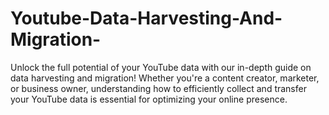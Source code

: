 # Youtube-Data-Harvesting-And-Migration-
Unlock the full potential of your YouTube data with our in-depth guide on data harvesting and migration! Whether you're a content creator, marketer, or business owner, understanding how to efficiently collect and transfer your YouTube data is essential for optimizing your online presence.
